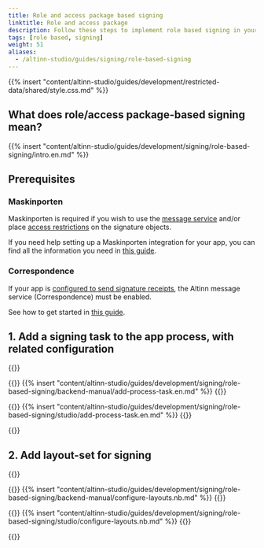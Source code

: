 ```yaml
---
title: Role and access package based signing
linktitle: Role and access package
description: Follow these steps to implement role based signing in your service.
tags: [role based, signing]
weight: 51
aliases:
  - /altinn-studio/guides/signing/role-based-signing
---
```


{{% insert "content/altinn-studio/guides/development/restricted-data/shared/style.css.md" %}}

## What does role/access package-based signing mean?

{{% insert "content/altinn-studio/guides/development/signing/role-based-signing/intro.en.md" %}}

## Prerequisites

### Maskinporten
Maskinporten is required if you wish to use the [message service](#correspondence) and/or place [access restrictions](/altinn-studio/guides/development/restricted-data/) on the signature objects.

If you need help setting up a Maskinporten integration for your app, you can find all the information you need in [this guide](/altinn-studio/guides/integration/maskinporten/).

### Correspondence
If your app is [configured to send signature receipts](#extend-the-app-process-with-a-signing-task), the Altinn message service (Correspondence) must be enabled.

See how to get started in [this guide](/correspondence/getting-started/).

## 1. Add a signing task to the app process, with related configuration

{{<content-version-selector classes="border-box">}}

{{<content-version-container version-label="Manual setup">}}
{{% insert "content/altinn-studio/guides/development/signing/role-based-signing/backend-manual/add-process-task.en.md" %}}
{{</content-version-container>}}

{{<content-version-container version-label="Altinn Studio Designer">}}
{{% insert "content/altinn-studio/guides/development/signing/role-based-signing/studio/add-process-task.en.md" %}}
{{</content-version-container>}}

{{</content-version-selector>}}

## 2. Add layout-set for signing

{{<content-version-selector classes="border-box">}}

{{<content-version-container version-label="Manual setup">}}
{{% insert "content/altinn-studio/guides/development/signing/role-based-signing/backend-manual/configure-layouts.nb.md" %}}
{{</content-version-container>}}

{{<content-version-container version-label="Altinn Studio Designer">}}
{{% insert "content/altinn-studio/guides/development/signing/role-based-signing/studio/configure-layouts.nb.md" %}}
{{</content-version-container>}}

{{</content-version-selector>}}

